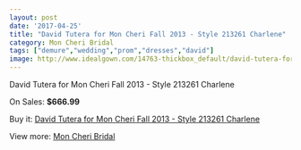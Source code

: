 ```yaml
---
layout: post
date: '2017-04-25'
title: "David Tutera for Mon Cheri Fall 2013 - Style 213261 Charlene"
category: Mon Cheri Bridal
tags: ["demure","wedding","prom","dresses","david"]
image: http://www.idealgown.com/14763-thickbox_default/david-tutera-for-mon-cheri-fall-2013-style-213261-charlene.jpg
---
```

David Tutera for Mon Cheri Fall 2013 - Style 213261 Charlene

On Sales: **$666.99**
<a href="https://www.idealgown.com/en/mon-cheri-bridal/5928-david-tutera-for-mon-cheri-fall-2013-style-213261-charlene.html"><amp-img layout="responsive" width="600" height="600" src="//www.idealgown.com/14763-thickbox_default/david-tutera-for-mon-cheri-fall-2013-style-213261-charlene.jpg" alt="David Tutera for Mon Cheri Fall 2013 - Style 213261 Charlene 0" /></a>
<a href="https://www.idealgown.com/en/mon-cheri-bridal/5928-david-tutera-for-mon-cheri-fall-2013-style-213261-charlene.html"><amp-img layout="responsive" width="600" height="600" src="//www.idealgown.com/14764-thickbox_default/david-tutera-for-mon-cheri-fall-2013-style-213261-charlene.jpg" alt="David Tutera for Mon Cheri Fall 2013 - Style 213261 Charlene 1" /></a>

Buy it: [David Tutera for Mon Cheri Fall 2013 - Style 213261 Charlene](https://www.idealgown.com/en/mon-cheri-bridal/5928-david-tutera-for-mon-cheri-fall-2013-style-213261-charlene.html "David Tutera for Mon Cheri Fall 2013 - Style 213261 Charlene")

View more: [Mon Cheri Bridal](https://www.idealgown.com/en/88-mon-cheri-bridal "Mon Cheri Bridal")